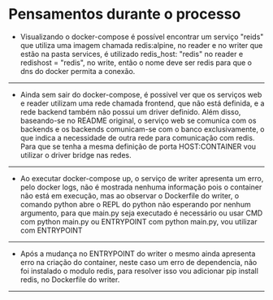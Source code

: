 # Pensamentos durante o processo

* Visualizando o docker-compose é possível encontrar um serviço "reids" que utiliza uma imagem chamada redis:alpine, no reader e no writer que estão na pasta services, é utilizado redis_host: "redis" no reader e redishost = "redis", no write, então o nome deve ser redis para que o dns do docker permita a conexão.
* * *
* Ainda sem sair do docker-compose, é possivel ver que os serviços web e reader utilizam uma rede chamada frontend, que não está definida, e a rede backend também não possui um driver definido. Além disso, baseando-se no README original, o serviço web se comunica com os backends e os backends comunicam-se com o banco exclusivamente, o que indica a necessidade de outra rede para comunicação com redis. Para que se tenha a mesma definição de porta HOST:CONTAINER vou utilizar o driver bridge nas redes.
* * * 
* Ao executar docker-compose up, o serviço de writer apresenta um erro, pelo docker logs, não é mostrada nenhuma informação pois o container não está em execução, mas 
ao observar o Dockerfile  do writer, o comando python abre o REPL do python não esperando por nenhum argumento, para que main.py seja executado é necessário ou usar CMD com python main.py ou ENTRYPOINT com python main.py, vou utilizar com ENTRYPOINT 
* * *
* Após a mudança no ENTRYPOINT do writer o mesmo ainda apresenta erro na criação do container, neste caso um erro de dependencia, não foi instalado o modulo redis, para resolver isso vou adicionar pip install redis, no Dockerfile do writer.
* * * 
